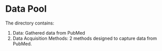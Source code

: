 # Data Pool
The directory contains:
1. Data: Gathered data from PubMed 
2. Data Acquisition Methods: 2 methods designed to capture data from PubMed.
